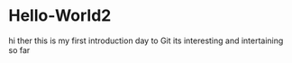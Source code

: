 # Hello-World2
hi ther this is my first introduction day to Git
its interesting and intertaining so far
